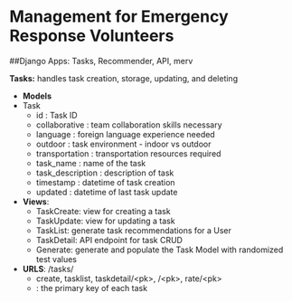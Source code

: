 # Management for Emergency Response Volunteers

##Django Apps: 
Tasks, Recommender, API, merv

**Tasks:** handles task creation, storage, updating, and deleting

  * **Models** 
   * Task
     * id : Task ID
     * collaborative : team collaboration skills necessary
     * language : foreign language experience needed
     * outdoor : task environment - indoor vs outdoor
     * transportation : transportation resources required
     * task_name : name of the task
     * task_description : description of task
     * timestamp : datetime of task creation
     * updated : datetime of last task update
  * **Views**:
    * TaskCreate: view for creating a task
    * TaskUpdate: view for updating a task
    * TaskList: generate task recommendations for a User
    * TaskDetail: API endpoint for task CRUD
    * Generate: generate and populate the Task Model with randomized test values 
  * **URLS**: /tasks/
    * create, tasklist, taskdetail/\<pk\>, /\<pk\>, rate/\<pk\>
    * <pk> : the primary key of each task
  


